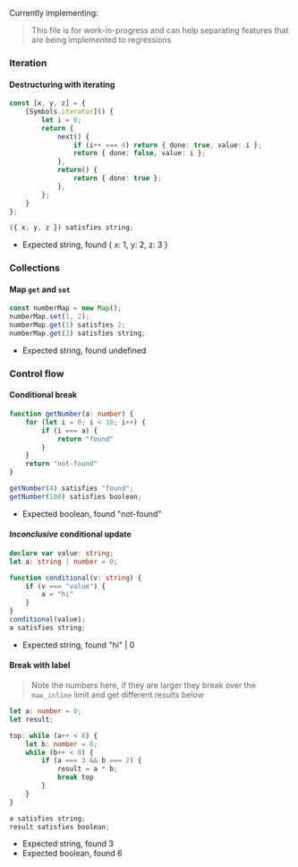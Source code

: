 Currently implementing:

> This file is for work-in-progress and can help separating features that are being implemented to regressions

### Iteration

#### Destructuring with iterating

```ts
const [x, y, z] = {
    [Symbols.iterator]() {
        let i = 0;
        return {
            next() {
                if (i++ === 4) return { done: true, value: i };
                return { done: false, value: i };
            },
            return() {
                return { done: true };
            },
        };
    }
};

({ x, y, z }) satisfies string;
```

- Expected string, found { x: 1, y: 2, z: 3 }

### Collections

#### Map `get` and `set`

```ts
const numberMap = new Map();
numberMap.set(1, 2);
numberMap.get(1) satisfies 2;
numberMap.get(3) satisfies string;
```

- Expected string, found undefined

### Control flow

#### Conditional break

```ts
function getNumber(a: number) {
	for (let i = 0; i < 10; i++) {
		if (i === a) {
			return "found"
		}
	}
	return "not-found"
}

getNumber(4) satisfies "found";
getNumber(100) satisfies boolean;
```

- Expected boolean, found "not-found"

#### *Inconclusive* conditional update

```ts
declare var value: string;
let a: string | number = 0;

function conditional(v: string) {
	if (v === "value") {
		a = "hi"
	}
}
conditional(value);
a satisfies string;
```

- Expected string, found "hi" | 0

#### Break with label

> Note the numbers here, if they are larger they break over the `max_inline` limit and get different results below

```ts
let a: number = 0;
let result;

top: while (a++ < 8) {
	let b: number = 0;
	while (b++ < 8) {
		if (a === 3 && b === 2) {
			result = a * b;
			break top
		}
	}
}

a satisfies string;
result satisfies boolean;
```

- Expected string, found 3
- Expected boolean, found 6
